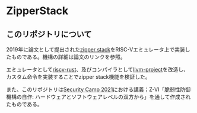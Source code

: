 # ZipperStack

## このリポジトリについて
2019年に論文として提出された[zipper stack](https://arxiv.org/abs/1902.00888)をRISC-Vエミュレータ上で実装したものである。機構の詳細は論文のリンクを参照。

エミュレータとして[riscv-rust](https://github.com/takahirox/riscv-rust)、及びコンパイラとして[llvm-project](https://github.com/llvm/llvm-project)を改造し、カスタム命令を実装することでzipper stack機能を検証した。

また、このリポジトリは[Security Camp 2021](https://www.ipa.go.jp/jinzai/camp/2021/zenkoku2021_program_list.html)における講義；Z-Ⅵ「脆弱性防御機構の自作: ハードウェアとソフトウェアレベルの双方から」を通して作成されたものである。
